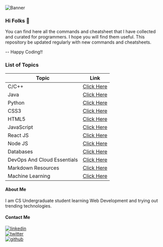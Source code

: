 ![Banner](https://github.com/thisiskushal31/Commands-and-Cheatsheets/blob/main/Assets/Item_Description_Banner.jpg?raw=true)

### Hi Folks 👋

You can find here all the commands and cheatsheet that I have collected and curated for programmers. I hope you will find them useful. This repository be updated regularly with new commands and cheatsheets.         

-- Happy Coding!!      

### List of Topics

| Topic  | Link |
| ----- | ----- |
| C/C++ | [Click Here](https://github.com/thisiskushal31/Commands-and-Cheatsheets/tree/main/Langauges/cpp) |
| Java | [Click Here](https://github.com/thisiskushal31/Commands-and-Cheatsheets/tree/main/Langauges/java) |
| Python | [Click Here](https://github.com/thisiskushal31/Commands-and-Cheatsheets/tree/main/Langauges/python) |
| CSS3 | [Click Here](https://github.com/thisiskushal31/Commands-and-Cheatsheets/tree/main/Langauges/css) |
| HTML5 | [Click Here](https://github.com/thisiskushal31/Commands-and-Cheatsheets/tree/main/Langauges/html) |
| JavaScript | [Click Here](https://github.com/thisiskushal31/Commands-and-Cheatsheets/tree/main/Langauges/javascript) |
| React JS | [Click Here](https://github.com/thisiskushal31/Commands-and-Cheatsheets/blob/main/Web-Dev-Essentials/React) |
| Node JS | [Click Here](https://github.com/thisiskushal31/Commands-and-Cheatsheets/blob/main/Web-Dev-Essentials/nodejs) |
| Databases | [Click Here](https://github.com/thisiskushal31/Commands-and-Cheatsheets/blob/main/Databases) |
| DevOps And Cloud Essentials  | [Click Here](https://github.com/thisiskushal31/Commands-and-Cheatsheets/blob/main/DevOps-And-Cloud-Essentials) |
| Markdown Resources | [Click Here](https://github.com/thisiskushal31/Commands-and-Cheatsheets/blob/main/Markdown-Resources) |
| Machine Learning | [Click Here](https://github.com/thisiskushal31/Commands-and-Cheatsheets/tree/main/Machine-Learning) |

#### About Me

I am CS Undergraduate student learning Web Development and trying out trending technologies.      

#### Contact Me
[![linkedin](https://img.shields.io/badge/linkedin-0A66C2?style=for-the-badge&logo=linkedin&logoColor=white)](https://www.linkedin.com/in/thisiskushalgupta/)      
[![twitter](https://img.shields.io/badge/twitter-1DA1F2?style=for-the-badge&logo=twitter&logoColor=white)](https://twitter.com/thisis_kushal)      
[![github](https://img.shields.io/badge/github-0d1117?style=for-the-badge&logo=github&logoColor=white)](https://github.com/thisiskushal31/)             
